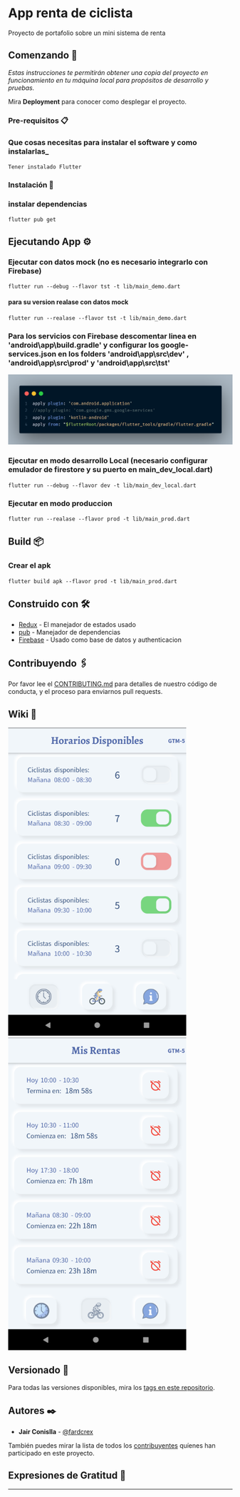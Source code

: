 # App renta de ciclista

Proyecto de portafolio sobre un mini sistema de renta

## Comenzando 🚀

_Estas instrucciones te permitirán obtener una copia del proyecto en funcionamiento en tu máquina local para propósitos de desarrollo y pruebas._

Mira **Deployment** para conocer como desplegar el proyecto.

### Pre-requisitos 📋

### Que cosas necesitas para instalar el software y como instalarlas\_

```
Tener instalado Flutter
```

### Instalación 🔧

### instalar dependencias

```
flutter pub get
```

## Ejecutando App ⚙️

### Ejecutar con datos mock (no es necesario integrarlo con Firebase)

```
flutter run --debug --flavor tst -t lib/main_demo.dart
```

#### para su version realase con datos mock

```
flutter run --realase --flavor tst -t lib/main_demo.dart
```

### Para los servicios con Firebase descomentar linea en 'android\app\build.gradle' y configurar los google-services.json en los folders 'android\app\src\dev' , 'android\app\src\prod' y 'android\app\src\tst'

![alt text](assets/code.png "code")

### Ejecutar en modo desarrollo Local (necesario configurar emulador de firestore y su puerto en main_dev_local.dart)

```
flutter run --debug --flavor dev -t lib/main_dev_local.dart
```

### Ejecutar en modo produccion

```
flutter run --realase --flavor prod -t lib/main_prod.dart
```

## Build 📦

### Crear el apk

```
flutter build apk --flavor prod -t lib/main_prod.dart
```

## Construido con 🛠️

- [Redux](http://www.dropwizard.io/1.0.2/docs/) - El manejador de estados usado
- [pub](https://maven.apache.org/) - Manejador de dependencias
- [Firebase](https://firebase.google.com/) - Usado como base de datos y authenticacion

## Contribuyendo 🖇️

Por favor lee el [CONTRIBUTING.md](https://gist.github.com/villanuevand/xxxxxx) para detalles de nuestro código de conducta, y el proceso para enviarnos pull requests.

## Wiki 📖

![alt text](assets/horarios_page.png "code")
![alt text](assets/rentas_page.png "code")

## Versionado 📌

Para todas las versiones disponibles, mira los [tags en este repositorio](https://github.com/tu/proyecto/tags).

## Autores ✒️

- **Jair Conislla** - [@fardcrex](https://twitter.com/fardcrex)

También puedes mirar la lista de todos los [contribuyentes](https://github.com/your/project/contributors) quíenes han participado en este proyecto.

## Expresiones de Gratitud 🎁

---
